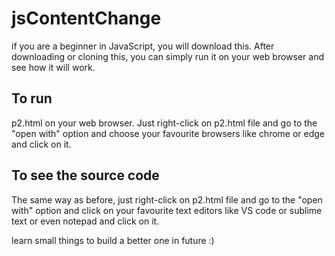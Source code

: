 # jsContentChange

if you are a beginner in JavaScript, you will download this. After downloading or cloning this, you can simply run it on your web browser and see how it will work.

## To run

p2.html on your web browser. Just right-click on p2.html file and go to the "open with" option and choose your favourite browsers like chrome or edge and click on it.

## To see the source code

The same way as before, just right-click on p2.html file and go to the "open with" option and click on your favourite text editors like VS code or sublime text or even notepad and click on it.

learn small things to build a better one in future :)
